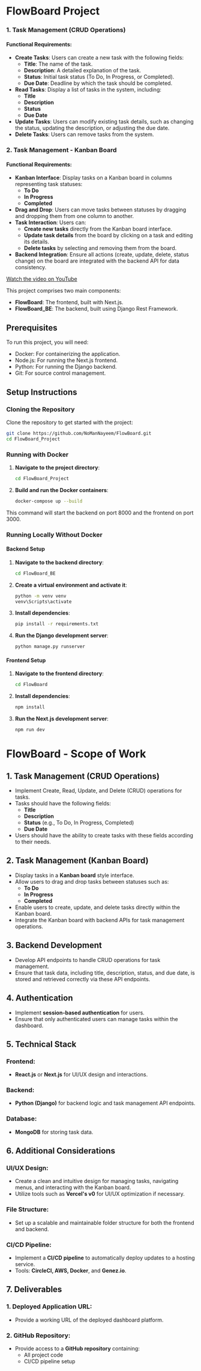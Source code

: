 
# FlowBoard Project


### 1. Task Management (CRUD Operations)
#### Functional Requirements:
- **Create Tasks**: Users can create a new task with the following fields:
  - **Title**: The name of the task.
  - **Description**: A detailed explanation of the task.
  - **Status**: Initial task status (To Do, In Progress, or Completed).
  - **Due Date**: Deadline by which the task should be completed.
- **Read Tasks**: Display a list of tasks in the system, including:
  - **Title**
  - **Description**
  - **Status**
  - **Due Date**
- **Update Tasks**: Users can modify existing task details, such as changing the status, updating the description, or adjusting the due date.
- **Delete Tasks**: Users can remove tasks from the system.

### 2. Task Management - Kanban Board
#### Functional Requirements:
- **Kanban Interface**: Display tasks on a Kanban board in columns representing task statuses:
  - **To Do**
  - **In Progress**
  - **Completed**
- **Drag and Drop**: Users can move tasks between statuses by dragging and dropping them from one column to another.
- **Task Interaction**: Users can:
  - **Create new tasks** directly from the Kanban board interface.
  - **Update task details** from the board by clicking on a task and editing its details.
  - **Delete tasks** by selecting and removing them from the board.
- **Backend Integration**: Ensure all actions (create, update, delete, status change) on the board are integrated with the backend API for data consistency.

[Watch the video on YouTube](https://youtu.be/D03crFUKUGg)


This project comprises two main components:
- **FlowBoard**: The frontend, built with Next.js.
- **FlowBoard_BE**: The backend, built using Django Rest Framework.

## Prerequisites

To run this project, you will need:
- Docker: For containerizing the application.
- Node.js: For running the Next.js frontend.
- Python: For running the Django backend.
- Git: For source control management.

## Setup Instructions

### Cloning the Repository

Clone the repository to get started with the project:

```bash
git clone https://github.com/NoManNayeem/FlowBoard.git
cd FlowBoard_Project
```

### Running with Docker

1. **Navigate to the project directory**:
    ```bash
    cd FlowBoard_Project
    ```

2. **Build and run the Docker containers**:
    ```bash
    docker-compose up --build
    ```

This command will start the backend on port 8000 and the frontend on port 3000.

### Running Locally Without Docker

#### Backend Setup

1. **Navigate to the backend directory**:
    ```bash
    cd FlowBoard_BE
    ```

2. **Create a virtual environment and activate it**:
    ```bash
    python -m venv venv
    venv\Scripts\activate
    ```

3. **Install dependencies**:
    ```bash
    pip install -r requirements.txt
    ```

4. **Run the Django development server**:
    ```bash
    python manage.py runserver
    ```

#### Frontend Setup

1. **Navigate to the frontend directory**:
    ```bash
    cd FlowBoard
    ```

2. **Install dependencies**:
    ```bash
    npm install
    ```

3. **Run the Next.js development server**:
    ```bash
    npm run dev
    ```


# FlowBoard - Scope of Work

## 1. Task Management (CRUD Operations)
- Implement Create, Read, Update, and Delete (CRUD) operations for tasks.
- Tasks should have the following fields:
  - **Title**
  - **Description**
  - **Status** (e.g., To Do, In Progress, Completed)
  - **Due Date**
- Users should have the ability to create tasks with these fields according to their needs.

## 2. Task Management (Kanban Board)
- Display tasks in a **Kanban board** style interface.
- Allow users to drag and drop tasks between statuses such as:
  - **To Do**
  - **In Progress**
  - **Completed**
- Enable users to create, update, and delete tasks directly within the Kanban board.
- Integrate the Kanban board with backend APIs for task management operations.

## 3. Backend Development
- Develop API endpoints to handle CRUD operations for task management.
- Ensure that task data, including title, description, status, and due date, is stored and retrieved correctly via these API endpoints.

## 4. Authentication
- Implement **session-based authentication** for users.
- Ensure that only authenticated users can manage tasks within the dashboard.

## 5. Technical Stack

### Frontend:
- **React.js** or **Next.js** for UI/UX design and interactions.

### Backend:
- **Python (Django)** for backend logic and task management API endpoints.

### Database:
- **MongoDB** for storing task data.

## 6. Additional Considerations

### UI/UX Design:
- Create a clean and intuitive design for managing tasks, navigating menus, and interacting with the Kanban board.
- Utilize tools such as **Vercel's v0** for UI/UX optimization if necessary.

### File Structure:
- Set up a scalable and maintainable folder structure for both the frontend and backend.

### CI/CD Pipeline:
- Implement a **CI/CD pipeline** to automatically deploy updates to a hosting service.
- Tools: **CircleCI, AWS, Docker**, and **Genez.io**.

## 7. Deliverables

### 1. Deployed Application URL:
- Provide a working URL of the deployed dashboard platform.

### 2. GitHub Repository:
- Provide access to a **GitHub repository** containing:
  - All project code
  - CI/CD pipeline setup
